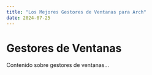 ```yaml
---
title: "Los Mejores Gestores de Ventanas para Arch"
date: 2024-07-25
---
```


# Gestores de Ventanas

Contenido sobre gestores de ventanas...